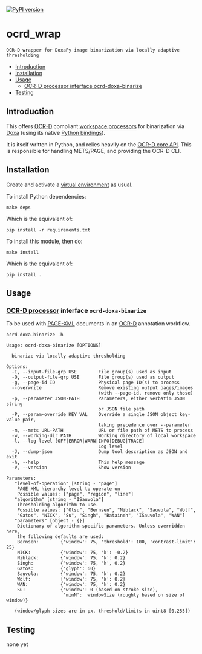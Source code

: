 [![PyPI version](https://badge.fury.io/py/ocrd-doxa.svg)](https://badge.fury.io/py/ocrd-doxa)

# ocrd_wrap

    OCR-D wrapper for DoxaPy image binarization via locally adaptive thresholding

  * [Introduction](#introduction)
  * [Installation](#installation)
  * [Usage](#usage)
     * [OCR-D processor interface ocrd-doxa-binarize](#ocr-d-processor-interface-ocrd-doxa-binarize)
  * [Testing](#testing)


## Introduction

This offers [OCR-D](https://ocr-d.de) compliant [workspace processors](https://ocr-d.de/en/spec/cli) for
binarization via [Doxa](https://github.com/brandonmpetty/Doxa) (using its native [Python bindings](https://github.com/brandonmpetty/Doxa/tree/master/Bindings/Python)).

It is itself written in Python, and relies heavily on the
[OCR-D core API](https://github.com/OCR-D/core). This is
responsible for handling METS/PAGE, and providing the OCR-D
CLI.

## Installation

Create and activate a [virtual environment](https://packaging.python.org/tutorials/installing-packages/#creating-virtual-environments) as usual.

To install Python dependencies:

    make deps

Which is the equivalent of:

    pip install -r requirements.txt

To install this module, then do:

    make install

Which is the equivalent of:

    pip install .

## Usage

### [OCR-D processor](https://ocr-d.github.io/cli) interface `ocrd-doxa-binarize`

To be used with [PAGE-XML](https://github.com/PRImA-Research-Lab/PAGE-XML) documents in an [OCR-D](https://ocr-d.github.io/) annotation workflow.

```
ocrd-doxa-binarize -h

Usage: ocrd-doxa-binarize [OPTIONS]

  binarize via locally adaptive thresholding

Options:
  -I, --input-file-grp USE        File group(s) used as input
  -O, --output-file-grp USE       File group(s) used as output
  -g, --page-id ID                Physical page ID(s) to process
  --overwrite                     Remove existing output pages/images
                                  (with --page-id, remove only those)
  -p, --parameter JSON-PATH       Parameters, either verbatim JSON string
                                  or JSON file path
  -P, --param-override KEY VAL    Override a single JSON object key-value pair,
                                  taking precedence over --parameter
  -m, --mets URL-PATH             URL or file path of METS to process
  -w, --working-dir PATH          Working directory of local workspace
  -l, --log-level [OFF|ERROR|WARN|INFO|DEBUG|TRACE]
                                  Log level
  -J, --dump-json                 Dump tool description as JSON and exit
  -h, --help                      This help message
  -V, --version                   Show version

Parameters:
   "level-of-operation" [string - "page"]
    PAGE XML hierarchy level to operate on
    Possible values: ["page", "region", "line"]
   "algorithm" [string - "ISauvola"]
    Thresholding algorithm to use.
    Possible values: ["Otsu", "Bernsen", "Niblack", "Sauvola", "Wolf",
    "Gatos", "NICK", "Su", "Singh", "Bataineh", "ISauvola", "WAN"]
   "parameters" [object - {}]
    Dictionary of algorithm-specific parameters. Unless overridden here,
    the following defaults are used:
	Bernsen:        {'window': 75, 'threshold': 100, 'contrast-limit': 25}
	NICK:           {'window': 75, 'k': -0.2}
	Niblack:        {'window': 75, 'k': 0.2}
	Singh:          {'window': 75, 'k', 0.2}
	Gatos:          {'glyph': 60}
	Sauvola:        {'window': 75, 'k': 0.2}
	Wolf:           {'window': 75, 'k': 0.2}
	WAN:            {'window': 75, 'k': 0.2}
	Su:             {'window': 0 (based on stroke size), 
                     'minN':  windowSize (roughly based on size of window)}

   (window/glyph sizes are in px, threshold/limits in uint8 [0,255])
```

## Testing

none yet

